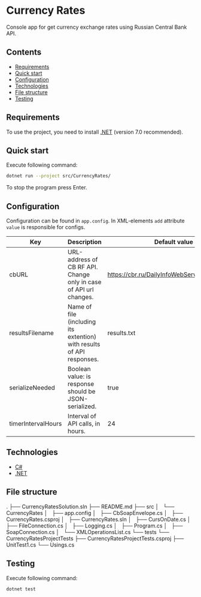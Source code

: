 # Currency Rates

Console app for get currency exchange rates using Russian Central Bank API.

## Contents

- [Requirements](#requirements)
- [Quick start](#quick-start)
- [Configuration](#configuration)
- [Technologies](#technologies)
- [File structure](#file-structure)
- [Testing](#testing)

## Requirements

To use the project, you need to install [.NET](https://dotnet.microsoft.com/en-us/download) (version 7.0 recommended).

## Quick start
Execute following command:

```bash
dotnet run --project src/CurrencyRates/
```

To stop the program press Enter.

## Configuration

Configuration can be found in `app.config`. In XML-elements `add` attribute `value` is responsible for configs.

| Key                | Description                                                           | Default value                                  |
|--------------------|-----------------------------------------------------------------------|------------------------------------------------|
| cbURL              | URL-address of CB RF API. Change only in case of API url changes.     | https://cbr.ru/DailyInfoWebServ/DailyInfo.asmx |
| resultsFilename    | Name of file (including its extention) with results of API responses. | results.txt                                    |
| serializeNeeded    | Boolean value: is response should be JSON-serialized.                 | true                                           |
| timerIntervalHours | Interval of API calls, in hours.                                      | 24                                             |

## Technologies

- [C#](https://learn.microsoft.com/ru-ru/dotnet/csharp/)
- [.NET ](https://dotnet.microsoft.com/en-us/)

## File structure

.
├── CurrencyRatesSolution.sln
├── README.md
├── src
│   └── CurrencyRates
│       ├── app.config
│       ├── CbSoapEnvelope.cs
│       ├── CurrencyRates.csproj
│       ├── CurrencyRates.sln
│       ├── CursOnDate.cs
│       ├── FileConnection.cs
│       ├── Logging.cs
│       ├── Program.cs
│       ├── SoapConnection.cs
│       └── XMLOperationsList.cs
└── tests
    └── CurrencyRatesProjectTests
        ├── CurrencyRatesProjectTests.csproj
        ├── UnitTest1.cs
        └── Usings.cs


## Testing

Execute following command:

```bash
dotnet test
```